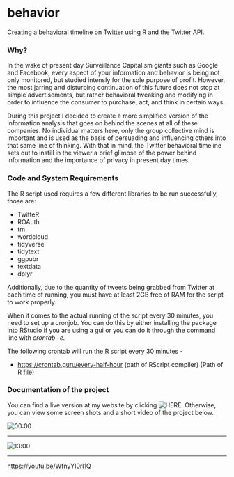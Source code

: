# behavior
Creating a behavioral timeline on Twitter using R and the Twitter API.

### Why?
In the wake of present day Surveillance Capitalism giants such as Google and Facebook, every aspect of your information and behavior is being not only monitored, but studied intensly for the sole purpose of profit.  However, the most jarring and disturbing continuation of this future does not stop at simple advertisements, but rather behavioral tweaking and modifying in order to influence the consumer to purchase, act, and think in certain ways.

During this project I decided to create a more simplified version of the information analysis that goes on behind the scenes at all of these companies.  No individual matters here, only the group collective mind is important and is used as the basis of persuading and influencing others into that same line of thinking.  With that in mind, the Twitter behavioral timeline sets out to instill in the viewer a brief glimpse of the power behind information and the importance of privacy in present day times.

### Code and System Requirements
The R script used requires a few different libraries to be run successfully, those are:

* TwitteR
* ROAuth
* tm
* wordcloud
* tidyverse
* tidytext
* ggpubr
* textdata
* dplyr

Additionally, due to the quantity of tweets being grabbed from Twitter at each time of running, you must have at least 2GB free of RAM for the script to work properly.

When it comes to the actual running of the script every 30 minutes, you need to set up a cronjob.  You can do this by either installing the package into RStudio if you are using a gui or you can do it through the command line with _crontab -e._

The following crontab will run the R script every 30 minutes -

* https://crontab.guru/every-half-hour (path of RScript compiler) (Path of R file)

### Documentation of the project

You can find a live version at my website by clicking ![HERE](http://lukelabenski.com/behavior).  Otherwise, you can view some screen shots and a short video of the project below.

![00:00](https://i.imgur.com/61vCKRd.png)


***

![13:00](https://i.imgur.com/uoApK9Y.png)

***

https://youtu.be/WfnyYI0rl1Q

